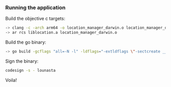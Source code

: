 ### Running the application

Build the objective c targets:

```bash
-> clang -c -arch arm64 -o location_manager_darwin.o location_manager_darwin.m
-> ar rcs liblocation.a location_manager_darwin.o
```

Build the go binary:

```bash
-> go build -gcflags "all=-N -l" -ldflags="-extldflags \"-sectcreate __TEXT __info_plist $(pwd)/Info.plist\" -linkmode=external" -o lounasta -v -x main.go
```

Sign the binary:

```bash
codesign -s - lounasta
```

Voila!
